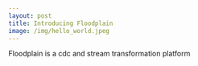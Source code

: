 ```yaml
---
layout: post
title: Introducing Floodplain
image: /img/hello_world.jpeg
---
```

Floodplain is a cdc and stream transformation platform
